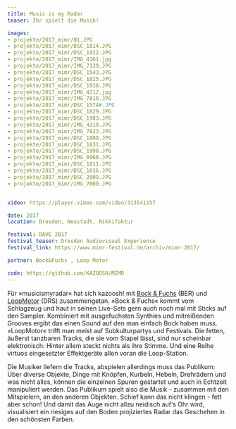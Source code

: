 ```yaml
---
title: Music is my Radar
teaser: Ihr spielt die Musik!

images:
- projekte/2017_mimr/01.JPG         
- projekte/2017_mimr/DSC_1814.JPG  
- projekte/2017_mimr/DSC_1922.JPG  
- projekte/2017_mimr/IMG_4161.jpg  
- projekte/2017_mimr/IMG_7139.JPG
- projekte/2017_mimr/DSC_1543.JPG   
- projekte/2017_mimr/DSC_1825.JPG  
- projekte/2017_mimr/DSC_1938.JPG  
- projekte/2017_mimr/IMG_4212.jpg  
- projekte/2017_mimr/IMG_7810.JPG
- projekte/2017_mimr/DSC_1574#.JPG  
- projekte/2017_mimr/DSC_1829.JPG  
- projekte/2017_mimr/DSC_1983.JPG  
- projekte/2017_mimr/IMG_4319.JPG  
- projekte/2017_mimr/IMG_7823.JPG
- projekte/2017_mimr/DSC_1808.JPG   
- projekte/2017_mimr/DSC_1831.JPG  
- projekte/2017_mimr/DSC_1998.JPG  
- projekte/2017_mimr/IMG_6968.JPG
- projekte/2017_mimr/DSC_1811.JPG   
- projekte/2017_mimr/DSC_1836.JPG  
- projekte/2017_mimr/DSC_2009.JPG  
- projekte/2017_mimr/IMG_7009.JPG


video: https://player.vimeo.com/video/313541157

date: 2017
location: Dresden, Neustadt, Nikkifaktur

festival: DAVE 2017
festival_teaser: Dresden Audiovisual Experience
festival_link: https://www.mimr-festival.de/archiv/mimr-2017/

partner: Bock&Fuchs , Loop Motor

code: https://github.com/KAZOOSH/MIMR
---
```


Für »musicismyradar« hat sich kazoosh! mit [Bock & Fuchs](https://www.facebook.com/bockundfuchs/) (BER) und [LoopMotor](https://www.springstoff.de/artists/loop-motor/) (DRS) zusammengetan. »Bock & Fuchs« kommt vom Schlagzeug und haut in seinen Live-Sets gern auch noch mal mit Sticks auf den Sampler. Kombiniert mit ausgefuchsten Synthies und mitreißenden Grooves ergibt das einen Sound auf den man einfach Bock haben muss. »LoopMotor« trifft man meist auf Subkulturpartys und Festivals. Die fetten, äußerst tanzbaren Tracks, die sie vom Stapel lässt, sind nur scheinbar elektronisch: Hinter allem steckt nichts als ihre Stimme. Und eine Reihe virtuos eingesetzter Effektgeräte allen voran die Loop-Station. 

Die Musiker liefern die Tracks, abspielen allerdings muss das Publikum: Über diverse Objekte, Dinge mit Knöpfen, Kurbeln, Hebeln, Drehrädern und was nicht alles, können die einzelnen Spuren gestartet und auch in Echtzeit manipuliert werden. Das Publikum spielt also die Musik - zusammen mit den Mitspielern, an den anderen Objekten. Schief kann das nicht klingen - fett aber schon! Und damit das Auge nicht allzu neidisch auf‘s Ohr wird, visualisiert ein riesiges auf den Boden projiziertes Radar das Geschehen in den schönsten Farben.




